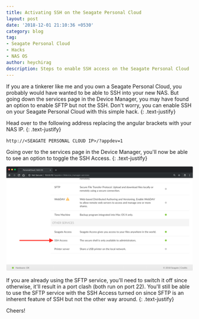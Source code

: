 ```yaml
---
title: Activating SSH on the Seagate Personal Cloud
layout: post
date: '2018-12-01 21:10:36 +0530'
category: blog
tag:
- Seagate Personal Cloud
- Hacks
- NAS OS
author: heychirag
description: Steps to enable SSH access on the Seagate Personal Cloud
---
```


If you are a tinkerer like me and you own a Seagate Personal Cloud, you probably would have wanted to be able to SSH into your new NAS. But going down the services page in the Device Manager, you may have found an option to enable SFTP but not the SSH. Don't worry, you can enable SSH on your Seagate Personal Cloud with this simple hack.
{: .text-justify}

Head over to the following address replacing the angular brackets with your NAS IP.
{: .text-justify}

    http://<SEAGATE PERSONAL CLOUD IP>/?appdev=1

Going over to the services page in the Device Manager, you'll now be able to see an option to toggle the SSH Access.
{: .text-justify}

![Enable SSH Access](/assets/images/seagate-ssh-access.png)

If you are already using the SFTP service, you'll need to switch it off since otherwise, it'll result in a port clash (both run on port 22). You'll still be able to use the SFTP service with the SSH Access turned on since SFTP is an inherent feature of SSH but not the other way around.
{: .text-justify}

Cheers!

<div class="breaker"></div>
